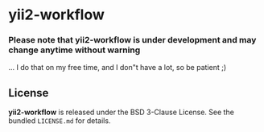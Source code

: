# yii2-workflow


### Please note that yii2-workflow is under development and may change anytime without warning  

... I do that on my free time, and I don"t have a lot, so be patient ;)

License
-------

**yii2-workflow** is released under the BSD 3-Clause License. See the bundled `LICENSE.md` for details.